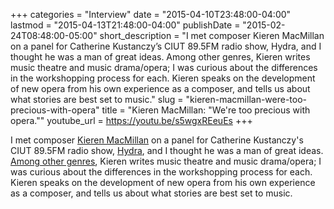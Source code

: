 +++
categories = "Interview"
date = "2015-04-10T23:48:00-04:00"
lastmod = "2015-04-13T21:48:00-04:00"
publishDate = "2015-02-24T08:48:00-05:00"
short_description = "I met composer Kieren MacMillan on a panel for Catherine Kustanczy’s CIUT 89.5FM radio show, Hydra, and I thought he was a man of great ideas. Among other genres, Kieren writes music theatre and music drama/opera; I was curious about the differences in the workshopping process for each. Kieren speaks on the development of new opera from his own experience as a composer, and tells us about what stories are best set to music."
slug = "kieren-macmillan-were-too-precious-with-opera"
title = "Kieren MacMillan: &quot;We&#039;re too precious with opera.&quot;"
youtube_url = https://youtu.be/s5wgxREeuEs
+++

I met composer [Kieren MacMillan](http://kierenmacmillan.info/) on a panel for Catherine Kustanczy's CIUT 89.5FM radio show, [Hydra](http://www.ciut.fm/shows-2/music-shows/hydra/), and I thought he was a man of great ideas. [Among other genres](http://kierenmacmillan.info/works/), Kieren writes music theatre and music drama/opera; I was curious about the differences in the workshopping process for each. Kieren speaks on the development of new opera from his own experience as a composer, and tells us about what stories are best set to music.
